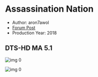 # Assassination Nation

* Author: aron7awol
* [Forum Post](https://www.avsforum.com/threads/bass-eq-for-filtered-movies.2995212/post-57298726)
* Production Year: 2018

## DTS-HD MA 5.1

![img 0](https://i.imgur.com/4j1h81o.jpg)

![img 0](https://i.imgur.com/39lvo0f.jpg)

